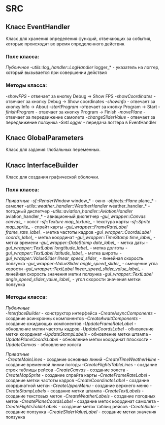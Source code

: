 # SRC 
## Класс EventHandler
Класс для хранения определения функций, отвечающих за события, которые происходят во время определенного действия.
### Поле класса:
*Публичное*
-*utils::log_handler::LogHandler* logger_* - указатель на логгер, который вызывается при совершении действия

### Методы класса:
-*showFPS* - отвечает за кнопку Debug -> Show FPS
-*showCoordinates* - отвечает за кнопку Debug -> Show coordinates
-*showInfo* - отвечает за кнопку Info -> About
-*startProgram* -отвечает за кнопку Program -> Start
-*finishProgram* - отвечает за кнопку Program -> Finish
-*movePlane* - отвечает за передвижение самолета
-*changeSliderValue* - отвечает за передвижение ползунка
-*SetLogger* - передача логгера в EventHandler

## Класс GlobalParameters
Класс для задания глобальных переменных.

## Класс InterfaceBuilder
Класс для создания графической оболочки.
### Поля класса:
*Приватные*
-*sf::RenderWindow* window_* - окно
-*objects::Plane* plane_* - самолет
-*utils::weather_handler::WeatherHandler* weather_handler_* - погодный диспетчер
-*utils::aviation_handler::AviationHandler* aviation_handler_* - авиационный диспетчер
-*gui_wrapper::Canvas canvas_* - холст
-*sf::Texture map_texture_* - текстура карты
-*sf::Sprite map_sprite_* - спрайт карты
-*gui_wrapper::FrameRateLabel frame_rate_label_* - метка частоты кадров
-*gui_wrapper::CoordsLabel coords_label_* - метка координат
-*gui_wrapper::TimeStamp time_label_* - метка времени
-*gui_wrapper::DateStamp date_label_* - метка даты
-*gui_wrapper::TextLabel longtitude_label_* - метка долготы
-*gui_wrapper::TextLabel latitude_label_* - метка широты
-*gui_wrapper::ValueSlider linear_speed_slider_* - линейная скорость ползунка
-*gui_wrapper::ValueSlider angle_speed_slider_* - смещение угла корости
-*gui_wrapper::TextLabel linear_speed_slider_value_label_* - линейная скорость значения метки ползунка
-*gui_wrapper::TextLabel angle_speed_slider_value_label_* - угол скорости значения метки ползунка

### Методы класса:
*Публичные*\
-*InterfaceBuilder* - конструктор интерфейса
-*CreateAsyncComponents* - создание асинхронных компонентов
-*CreateAwaitComponents* - создание ожидающих компонентов
-*UpdateFrameRateLabel* - обновление метки частоты кадров
-*UpdateCoordsLabel* - обновление метки координат
-*UpdateStampLabels* - обновление метки штампа
-*UpdatePlaneCoordsLabel* - обновление метки координат плоскости
-*UpdateCanvas* - обновление холста

*Приватные*\
-*CreateMainLines* - создание основных линий
-*CreateTimeWeatherHline* - создание временной линии погоды
-*CreateFlightsTableLines* - создание строк таблицы рейсов
-*CreateCanvas* - создание холста
-*CreateMapSprite* - создание спрайта карты
-*CreateFrameRateLabel* - создание метки частоты кадров
-*CreateCoordinateLabel* - создание координатной метки
-*CreateUpperMenu* - создание верхнего меню
-*CreateStampLabels* - создание метки штампа
-*CreateTextLabels* - создание текстовых меток
-*CreateWeatherLabels* - создание погодных меток
-*CreatePlaneCoordsLabel* - создание меток координат самолета
-*CreateFlightsTableLabels* - создание меток таблиц рейсов
-*CreateSlider* - создание ползунка
-*CreateSliderValueLabel* - создание метки значения ползунка
